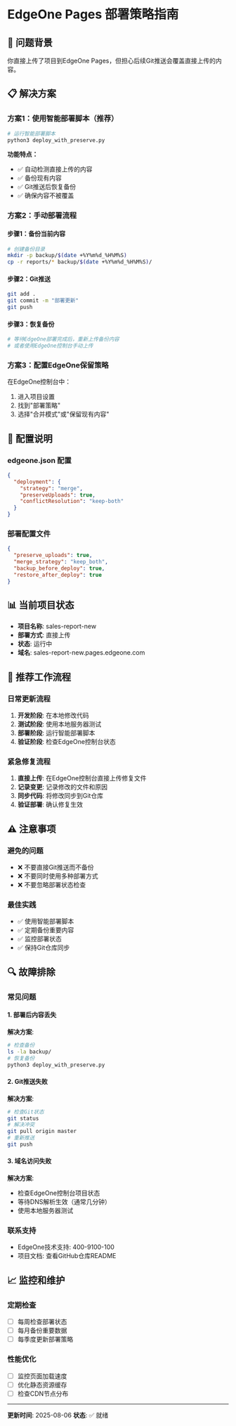 # EdgeOne Pages 部署策略指南

## 🎯 问题背景

你直接上传了项目到EdgeOne Pages，但担心后续Git推送会覆盖直接上传的内容。

## 📋 解决方案

### 方案1：使用智能部署脚本（推荐）

```bash
# 运行智能部署脚本
python3 deploy_with_preserve.py
```

**功能特点：**
- ✅ 自动检测直接上传的内容
- ✅ 备份现有内容
- ✅ Git推送后恢复备份
- ✅ 确保内容不被覆盖

### 方案2：手动部署流程

#### 步骤1：备份当前内容
```bash
# 创建备份目录
mkdir -p backup/$(date +%Y%m%d_%H%M%S)
cp -r reports/* backup/$(date +%Y%m%d_%H%M%S)/
```

#### 步骤2：Git推送
```bash
git add .
git commit -m "部署更新"
git push
```

#### 步骤3：恢复备份
```bash
# 等待EdgeOne部署完成后，重新上传备份内容
# 或者使用EdgeOne控制台手动上传
```

### 方案3：配置EdgeOne保留策略

在EdgeOne控制台中：
1. 进入项目设置
2. 找到"部署策略"
3. 选择"合并模式"或"保留现有内容"

## 🔧 配置说明

### edgeone.json 配置
```json
{
  "deployment": {
    "strategy": "merge",
    "preserveUploads": true,
    "conflictResolution": "keep-both"
  }
}
```

### 部署配置文件
```json
{
  "preserve_uploads": true,
  "merge_strategy": "keep_both",
  "backup_before_deploy": true,
  "restore_after_deploy": true
}
```

## 📊 当前项目状态

- **项目名称**: sales-report-new
- **部署方式**: 直接上传
- **状态**: 运行中
- **域名**: sales-report-new.pages.edgeone.com

## 🚀 推荐工作流程

### 日常更新流程
1. **开发阶段**: 在本地修改代码
2. **测试阶段**: 使用本地服务器测试
3. **部署阶段**: 运行智能部署脚本
4. **验证阶段**: 检查EdgeOne控制台状态

### 紧急修复流程
1. **直接上传**: 在EdgeOne控制台直接上传修复文件
2. **记录变更**: 记录修改的文件和原因
3. **同步代码**: 将修改同步到Git仓库
4. **验证部署**: 确认修复生效

## ⚠️ 注意事项

### 避免的问题
- ❌ 不要直接Git推送而不备份
- ❌ 不要同时使用多种部署方式
- ❌ 不要忽略部署状态检查

### 最佳实践
- ✅ 使用智能部署脚本
- ✅ 定期备份重要内容
- ✅ 监控部署状态
- ✅ 保持Git仓库同步

## 🔍 故障排除

### 常见问题

#### 1. 部署后内容丢失
**解决方案**:
```bash
# 检查备份
ls -la backup/
# 恢复备份
python3 deploy_with_preserve.py
```

#### 2. Git推送失败
**解决方案**:
```bash
# 检查Git状态
git status
# 解决冲突
git pull origin master
# 重新推送
git push
```

#### 3. 域名访问失败
**解决方案**:
- 检查EdgeOne控制台项目状态
- 等待DNS解析生效（通常几分钟）
- 使用本地服务器测试

### 联系支持
- EdgeOne技术支持: 400-9100-100
- 项目文档: 查看GitHub仓库README

## 📈 监控和维护

### 定期检查
- [ ] 每周检查部署状态
- [ ] 每月备份重要数据
- [ ] 每季度更新部署策略

### 性能优化
- [ ] 监控页面加载速度
- [ ] 优化静态资源缓存
- [ ] 检查CDN节点分布

---
**更新时间**: 2025-08-06
**状态**: ✅ 就绪 